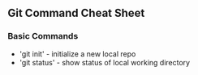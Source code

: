 ## Git Command Cheat Sheet


### Basic Commands

* 'git init' - initialize a new local repo
* 'git status' - show status of local working directory
